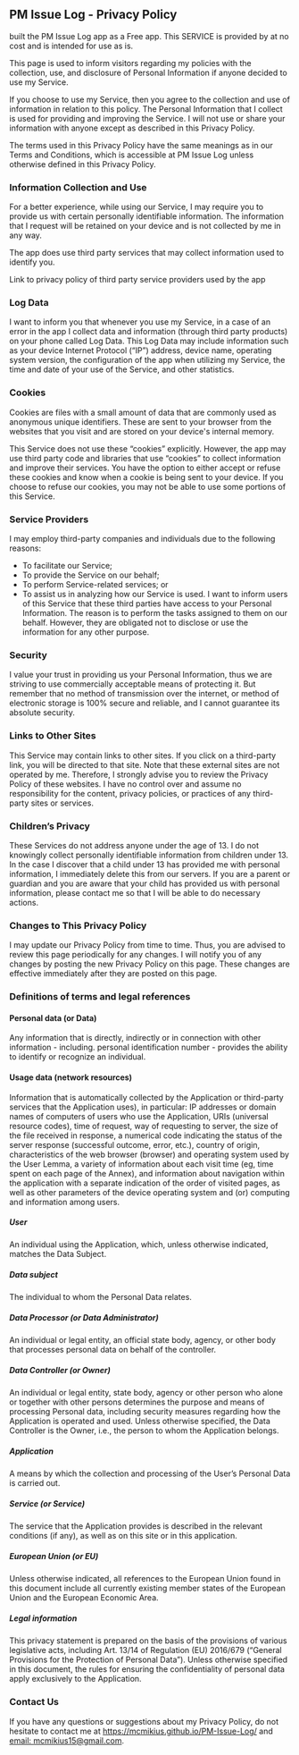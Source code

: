 ## PM Issue Log - Privacy Policy

built the PM Issue Log app as a Free app. This SERVICE is provided by at no cost and is intended for use as is.

This page is used to inform visitors regarding my policies with the collection, use, and disclosure of Personal Information if anyone decided to use my Service.

If you choose to use my Service, then you agree to the collection and use of information in relation to this policy. The Personal Information that I collect is used for providing and improving the Service. I will not use or share your information with anyone except as described in this Privacy Policy.

The terms used in this Privacy Policy have the same meanings as in our Terms and Conditions, which is accessible at PM Issue Log unless otherwise defined in this Privacy Policy.

### Information Collection and Use

For a better experience, while using our Service, I may require you to provide us with certain personally identifiable information. The information that I request will be retained on your device and is not collected by me in any way.

The app does use third party services that may collect information used to identify you.

Link to privacy policy of third party service providers used by the app

### Log Data

I want to inform you that whenever you use my Service, in a case of an error in the app I collect data and information (through third party products) on your phone called Log Data. This Log Data may include information such as your device Internet Protocol (“IP”) address, device name, operating system version, the configuration of the app when utilizing my Service, the time and date of your use of the Service, and other statistics.

### Cookies

Cookies are files with a small amount of data that are commonly used as anonymous unique identifiers. These are sent to your browser from the websites that you visit and are stored on your device's internal memory.

This Service does not use these “cookies” explicitly. However, the app may use third party code and libraries that use “cookies” to collect information and improve their services. You have the option to either accept or refuse these cookies and know when a cookie is being sent to your device. If you choose to refuse our cookies, you may not be able to use some portions of this Service.

### Service Providers

I may employ third-party companies and individuals due to the following reasons:

 - To facilitate our Service;
 - To provide the Service on our behalf;
 - To perform Service-related services; or
 - To assist us in analyzing how our Service is used.
I want to inform users of this Service that these third parties have access to your Personal Information. The reason is to perform the tasks assigned to them on our behalf. However, they are obligated not to disclose or use the information for any other purpose.

### Security

I value your trust in providing us your Personal Information, thus we are striving to use commercially acceptable means of protecting it. But remember that no method of transmission over the internet, or method of electronic storage is 100% secure and reliable, and I cannot guarantee its absolute security.

### Links to Other Sites

This Service may contain links to other sites. If you click on a third-party link, you will be directed to that site. Note that these external sites are not operated by me. Therefore, I strongly advise you to review the Privacy Policy of these websites. I have no control over and assume no responsibility for the content, privacy policies, or practices of any third-party sites or services.

### Children’s Privacy

These Services do not address anyone under the age of 13. I do not knowingly collect personally identifiable information from children under 13. In the case I discover that a child under 13 has provided me with personal information, I immediately delete this from our servers. If you are a parent or guardian and you are aware that your child has provided us with personal information, please contact me so that I will be able to do necessary actions.

### Changes to This Privacy Policy

I may update our Privacy Policy from time to time. Thus, you are advised to review this page periodically for any changes. I will notify you of any changes by posting the new Privacy Policy on this page. These changes are effective immediately after they are posted on this page.

### Definitions of terms and legal references

#### Personal data (or Data)
Any information that is directly, indirectly or in connection with other information - including. personal identification number - provides the ability to identify or recognize an individual.

#### Usage data (network resources)
Information that is automatically collected by the Application or third-party services that the Application uses), in particular: IP addresses or domain names of computers of users who use the Application, URIs (universal resource codes), time of request, way of requesting to server, the size of the file received in response, a numerical code indicating the status of the server response (successful outcome, error, etc.), country of origin, characteristics of the web browser (browser) and operating system used by the User Lemma, a variety of information about each visit time (eg, time spent on each page of the Annex), and information about navigation within the application with a separate indication of the order of visited pages, as well as other parameters of the device operating system and (or) computing and information among users.

##### User
An individual using the Application, which, unless otherwise indicated, matches the Data Subject.

##### Data subject
The individual to whom the Personal Data relates.

##### Data Processor (or Data Administrator)
An individual or legal entity, an official state body, agency, or other body that processes personal data on behalf of the controller.

##### Data Controller (or Owner)
An individual or legal entity, state body, agency or other person who alone or together with other persons determines the purpose and means of processing Personal data, including security measures regarding how the Application is operated and used. Unless otherwise specified, the Data Controller is the Owner, i.e., the person to whom the Application belongs.

##### Application
A means by which the collection and processing of the User’s Personal Data is carried out.

##### Service (or Service)
The service that the Application provides is described in the relevant conditions (if any), as well as on this site or in this application.

##### European Union (or EU)
Unless otherwise indicated, all references to the European Union found in this document include all currently existing member states of the European Union and the European Economic Area.

##### Legal information
This privacy statement is prepared on the basis of the provisions of various legislative acts, including Art. 13/14 of Regulation (EU) 2016/679 (“General Provisions for the Protection of Personal Data”).
Unless otherwise specified in this document, the rules for ensuring the confidentiality of personal data apply exclusively to the Application.

### Contact Us

If you have any questions or suggestions about my Privacy Policy, do not hesitate to contact me at https://mcmikius.github.io/PM-Issue-Log/ and [email: mcmikius15@gmail.com](mcmikius15@gmail.com).
